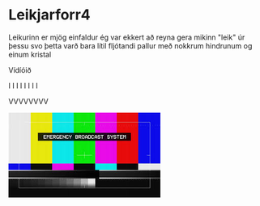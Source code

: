 # Leikjarforr4
Leikurinn er mjög einfaldur ég var ekkert að reyna gera mikinn "leik" úr þessu svo þetta varð bara lítil fljótandi pallur með nokkrum hindrunum og einum kristal 

Vídíóið

   I I I I I I I I

VVVVVVVV

[![Watch the video](emergency_broadcast_system.jpg)](https://www.youtube.com/watch?v=MntindLNTao)

